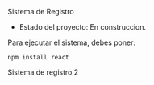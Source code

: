 <hi> Sistema de Registro</h1>

- Estado del proyecto: En construccion.

Para ejecutar el sistema, debes poner:

```npm install react```

Sistema de registro 2
